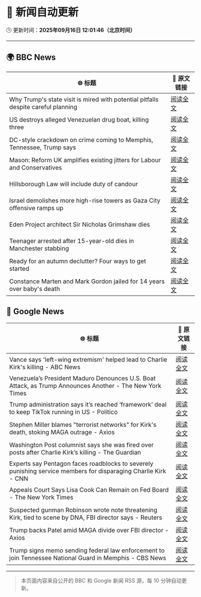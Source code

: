 # 🧠 新闻自动更新

🕒 更新时间：**2025年09月16日 12:01:46（北京时间）**

---

## 🌍 BBC News

| 🌐 标题 | 🔗 原文链接 |
|--------|-------------|
| Why Trump's state visit is mired with potential pitfalls despite careful planning | [阅读全文](https://www.bbc.com/news/articles/c4gw25w9841o?at_medium=RSS&at_campaign=rss) |
| US destroys alleged Venezuelan drug boat, killing three | [阅读全文](https://www.bbc.com/news/articles/cx2jel4gyezo?at_medium=RSS&at_campaign=rss) |
| DC-style crackdown on crime coming to Memphis, Tennessee, Trump says | [阅读全文](https://www.bbc.com/news/articles/c9dxqe3xnv0o?at_medium=RSS&at_campaign=rss) |
| Mason: Reform UK amplifies existing jitters for Labour and Conservatives | [阅读全文](https://www.bbc.com/news/articles/cj4y2ejlpdjo?at_medium=RSS&at_campaign=rss) |
| Hillsborough Law will include duty of candour | [阅读全文](https://www.bbc.com/news/articles/czrpvrrrmj2o?at_medium=RSS&at_campaign=rss) |
| Israel demolishes more high-rise towers as Gaza City offensive ramps up | [阅读全文](https://www.bbc.com/news/videos/cr5q8mj6nrvo?at_medium=RSS&at_campaign=rss) |
| Eden Project architect Sir Nicholas Grimshaw dies | [阅读全文](https://www.bbc.com/news/articles/cj079z4lgn4o?at_medium=RSS&at_campaign=rss) |
| Teenager arrested after 15-year-old dies in Manchester stabbing | [阅读全文](https://www.bbc.com/news/articles/ce3y9v8e7eqo?at_medium=RSS&at_campaign=rss) |
| Ready for an autumn declutter? Four ways to get started | [阅读全文](https://www.bbc.com/news/articles/ckgen8pkgjjo?at_medium=RSS&at_campaign=rss) |
| Constance Marten and Mark Gordon jailed for 14 years over baby's death | [阅读全文](https://www.bbc.com/news/articles/c931yq8lz19o?at_medium=RSS&at_campaign=rss) |

## 📰 Google News

| 🌐 标题 | 🔗 原文链接 |
|--------|-------------|
| Vance says 'left-wing extremism' helped lead to Charlie Kirk's killing - ABC News | [阅读全文](https://news.google.com/rss/articles/CBMipAFBVV95cUxNTHMtZUVmc25TdWtYaFZwaTk4UmM4NTVueXZzN3lWMFJ0VUVydFpFWDdoeDFpejZCaGxhbW54RnpuNHFoSHotaEFZT1h5eUNDTldPT29CYlBndlR2QU1IX2g2WXF0ZHJWTVVPbjY1aDhXendrc2VxZkxfdVBmSkNNcTBLVEpSNHFqeldlbG14dFoyRjhIVmx0bjhvZGdjeWFpM242b9IBqgFBVV95cUxQVk9IN1BMaUE3RHZQV2ZJMzZURVBrU1ZjN2dpM25MQkgzMkJYeU5VMjlKM0F4OWoxcElmTWIzeTZtbTZnQlVpUXpxTjJzNWozV19MNkJncGMydW45R0hWTUZsd09BOXM2VTRwLXcxQ1V1eVRUUC1LcE5VekxySnU5aXB3b2I3RDhSVTZEbUFIck1nNjlMOFFlV2JleWM3bjNYNWhrQnN5NWJBdw?oc=5) |
| Venezuela’s President Maduro Denounces U.S. Boat Attack, as Trump Announces Another - The New York Times | [阅读全文](https://news.google.com/rss/articles/CBMilAFBVV95cUxPbldvMlRpaEhBckdTaDdxSVktRDFucVdYekFaZGhoUmw0MzdPbkRITi1mNXluV2NKZjB6QmFJWkpmbUdsTGtSLVdxWDZ2My1xeUdTR19zWGdTM0E3Uko1Wi10QjZGVU1QMW95T2dNci0walUxQkg5V2RQUmVib0g5UjRYZndza2ktSUU3czhoUkw1UHBP?oc=5) |
| Trump administration says it’s reached ‘framework’ deal to keep TikTok running in US - Politico | [阅读全文](https://news.google.com/rss/articles/CBMifkFVX3lxTFBLTF9MTU85Tm1ZalVZRGpua1JHcTBIS1BTNFFXUnN0bWVwa20xdDBEVFBmSldNVy0zcVczSTc3UlVHandmNmxpSWlGOTIzV2Vla2FKSUlqRXpTWWNOUHcyUUFYWjNYRm5leHVUMnNRczA0bVJPaVhyQ0dOOXppZw?oc=5) |
| Stephen Miller blames "terrorist networks" for Kirk's death, stoking MAGA outrage - Axios | [阅读全文](https://news.google.com/rss/articles/CBMimwFBVV95cUxQb1RiaVpxdEFXTUtMejI1MWR4bzI5ZkNkOWZZbzlxZjVtZXpkcWR1XzVHRWdmQTV2LThSMk1fVWdsdzMwMkRDM1djRm9EQi1WZkRWMUlPcGQxaUJLRTZ5QnFQUk53d1VGTmwySTB6Y1V6YUJxdTRfVWJoUDFNOEFuNTBwNDRGVXIyV2k3V1JFdk9xWUg1OTVNdnQwSQ?oc=5) |
| Washington Post columnist says she was fired over posts after Charlie Kirk’s killing - The Guardian | [阅读全文](https://news.google.com/rss/articles/CBMimAFBVV95cUxQLWZwX3d3VXM5ZFVvY0ZXRTRINjlFYmZNQVNqbkFwUng5b2ZkZDVpUkVtdHNtNEdaUnVKRDAxZHpDNmVSWnZtdTA1UHFpUDJVX0UzNlcxeHlZUXRrVFRXWkZqa0hIcGNMTGp3LUI1V2xxVi02SkFvVk8wbGJ6LXRZbzN1MG9lTTNDcDljR096UENpX1dXdDZ0cQ?oc=5) |
| Experts say Pentagon faces roadblocks to severely punishing service members for disparaging Charlie Kirk - CNN | [阅读全文](https://news.google.com/rss/articles/CBMihAFBVV95cUxOTXUtWDA2bjEzM1FHR1dlWlVNenQtcXZpNU81VmdOWXlzV2x4TnJQc2NwYW9tcjFkZkpmTmRZTjd3bUNpdHZVQ1lIWjZsZXRWUkRndVN2NW5HekNQOWhaM3ROWDlma2ZacHQ4Wkl3cFVRbzUxMGVvRWdlWjFvQm4xN1dQcEk?oc=5) |
| Appeals Court Says Lisa Cook Can Remain on Fed Board - The New York Times | [阅读全文](https://news.google.com/rss/articles/CBMikgFBVV95cUxPZy0tYVM0V01za1ROc2pmMWd3Y1FJVG14clBBZFJmRTQxdDRwX2V3REEyd3ZNb3JLTTFjdUpkLXpJYWdkc1JIWVFOOVZFWXUxdXFpQVVHVF9Gc2tBZzBVaUVvMGt5MkNrR2tjWlQ2Vi00ZE84MlhEaTRzQnoxcHl3X0pfVDRHWm9FVFVnTXBpXzhDdw?oc=5) |
| Suspected gunman Robinson wrote note threatening Kirk, tied to scene by DNA, FBI director says - Reuters | [阅读全文](https://news.google.com/rss/articles/CBMivAFBVV95cUxNejd2R0k3TGlDYS1aNFludy12dGZCc3R3MEtIZ1c0RC0xQVVEUzN3SGVoMUJzSERGbThWUDBFSzkwN2otd1JMMXpTemt2X0hhMnpCbzA2T2JENGljRkE5REdqWVFfeVdSWS0zU0dZdVVpdmJhNnBYOGppNHF4ZThmNjNGZW9abTRETXQ0bVpoRjBGQ2Z3N0h0YmhhU04wVldCZGhQMm80b25uUnpTUXU3bHJzcURVemhTVG1IZg?oc=5) |
| Trump backs Patel amid MAGA divide over FBI director - Axios | [阅读全文](https://news.google.com/rss/articles/CBMihwFBVV95cUxOLUdRU0xhQm54bUtkeVZrM01pRWZVM2syaHpvb0JkRXBJMDlBTm5DcE9QODU5UlB6eU1Rb2x1ai1Tdnc3WTAzQ2xZcjdKWklkWDhIYjZ4T3NlQ3pIV0lJOF9lS3ZxRENKdk0tZDJQVmVEblJfRzk0MEtqUGU2MEVLU00zY1ZzMVk?oc=5) |
| Trump signs memo sending federal law enforcement to join Tennessee National Guard in Memphis - CBS News | [阅读全文](https://news.google.com/rss/articles/CBMiggFBVV95cUxOOU1kV0pzXzhWMUp6SWZTRzMybkN6TUo2RV84TDJoT1paRHZZRFpnZWVUR0szNGZfdEhkWVFMeVZhU210ck9jX2MzTWpkOGxnQ3AtU2UxVmRpcGhHUW5VS1lkMkxOS0tYOXotZTZiWnFxTWNSY2tvZEt1YUVjcFlhZEpR0gGHAUFVX3lxTE9pUy1SQ3lXZ1JNMERZVjQ2WVRZemNRNDA3aEF4MnJ0QnBhYzJaanpkbVR3ajFDM25fQWIwajVGVEFIXzI2WUpzam9hbjB4NXJOTDlibmJnVFJGemxneWJfWFowYl8xX3l5QTk1WUc4RnJRVnpmVjlsS1EzSGtnZ1YyS0thR3pNVQ?oc=5) |

---
> 本页面内容来自公开的 BBC 和 Google 新闻 RSS 源，每 10 分钟自动更新。